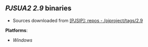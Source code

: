 *PJSUA2 2.9* binaries
---------------------

- Sources downloaded from [[PJSIP]: repos - /pjproject/tags/2.9](http://svn.pjsip.org/repos/pjproject/tags/2.9)

**Platforms**:
- *Windows*

